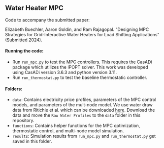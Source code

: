 ## Water Heater MPC

Code to accompany the submitted paper:

Elizabeth Buechler, Aaron Goldin, and Ram Rajagopal. "Designing MPC Strategies for Grid-Interactive Water Heaters for Load Shifting Applications" (Submitted 2024).


#### Running the code:

* Run `run_mpc.py` to test the MPC controllers. This requires the CasADi package which utilizes the IPOPT solver. This work was developed using CasADi version 3.6.3 and python version 3.11.
* Run `run_thermostat.py` to test the baseline thermostatic controller.

#### Folders:

* `data`: Contains electricity price profiles, parameters of the MPC control models, and parameters of the mult-node model. We use water draw data from Ritichie et al. which can be downloaded [here](https://scholardata.sun.ac.za/articles/software/Water_heater_dataset_Grid_and_user-level_software_and_dataset_/16669651?file=30869992). Download the data and move the `Raw Water Profiles` to the `data` folder in this repository.
* `functions`: Contains helper functions for the MPC optimization, thermostatic control, and multi-node model simulation.
* `results`: Simulation results from `run_mpc.py` and `run_thermostat.py` get saved in this folder.